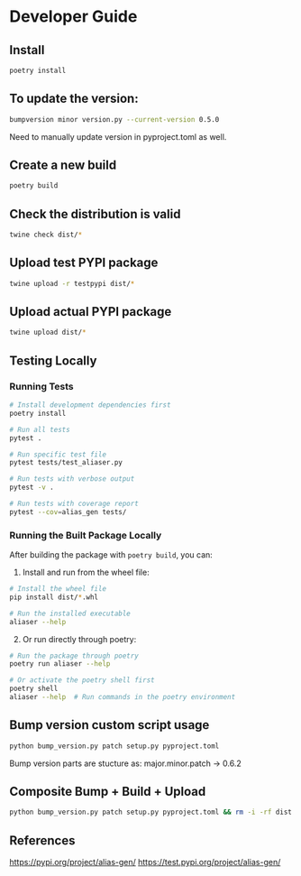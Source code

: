 # Developer Guide

## Install
```bash
poetry install
```

## To update the version:
```bash
bumpversion minor version.py --current-version 0.5.0
```
Need to manually update version in pyproject.toml as well.

## Create a new build
```bash
poetry build
```

## Check the distribution is valid
```bash
twine check dist/*
```

## Upload test PYPI package
```bash
twine upload -r testpypi dist/*
```

## Upload actual PYPI package
```bash
twine upload dist/*
```

## Testing Locally

### Running Tests
```bash
# Install development dependencies first
poetry install

# Run all tests
pytest .

# Run specific test file
pytest tests/test_aliaser.py

# Run tests with verbose output
pytest -v .

# Run tests with coverage report
pytest --cov=alias_gen tests/
```

### Running the Built Package Locally
After building the package with `poetry build`, you can:

1. Install and run from the wheel file:
```bash
# Install the wheel file
pip install dist/*.whl

# Run the installed executable
aliaser --help
```

2. Or run directly through poetry:
```bash
# Run the package through poetry
poetry run aliaser --help

# Or activate the poetry shell first
poetry shell
aliaser --help  # Run commands in the poetry environment
```

## Bump version custom script usage
```bash
python bump_version.py patch setup.py pyproject.toml
```
Bump version parts are stucture as: major.minor.patch -> 0.6.2

## Composite Bump + Build + Upload
```bash
python bump_version.py patch setup.py pyproject.toml && rm -i -rf dist && poetry build && twine upload dist/*
```

## References

https://pypi.org/project/alias-gen/
https://test.pypi.org/project/alias-gen/
